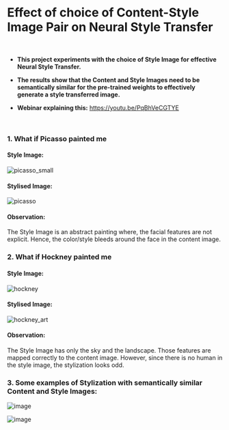 # Effect of choice of Content-Style Image Pair on Neural Style Transfer
<br>

- <b>This project experiments with the choice of Style Image for effective Neural Style Transfer.</b>

- <b>The results show that the Content and Style Images need to be semantically similar for the pre-trained weights to effectively generate a style transferred image.</b>

- <b>Webinar explaining this:</b> https://youtu.be/PqBhVeCGTYE 

<br>

### 1. What if Picasso painted me

#### Style Image:
![picasso_small](https://user-images.githubusercontent.com/26281528/50651607-e78a4900-0fa9-11e9-9315-80dcd2d1bad5.jpg)

#### Stylised Image:
![picasso](https://user-images.githubusercontent.com/26281528/50650922-d4767980-0fa7-11e9-94d8-a959bc2e0c5d.png)


#### Observation:
The Style Image is an abstract painting where, the facial features are not explicit. Hence, the color/style bleeds around the face in the content image. 

### 2. What if Hockney painted me

#### Style Image:
![hockney](https://user-images.githubusercontent.com/26281528/50651253-cbd27300-0fa8-11e9-8c70-aa3fee123883.jpg)

#### Stylised Image:
![hockney_art](https://user-images.githubusercontent.com/26281528/50650975-f1ab4800-0fa7-11e9-89a8-ba5d3a3f9bb6.jpg)

#### Observation:
The Style Image has only the sky and the landscape. Those features are mapped correctly to the content image. However, since there is no human in the style image, the stylization looks odd.

### 3. Some examples of Stylization with semantically similar Content and Style Images:

![image](https://user-images.githubusercontent.com/26281528/74373516-a4341800-4e02-11ea-8a30-9c1d3f06f9e4.png)

![image](https://user-images.githubusercontent.com/26281528/74373572-c168e680-4e02-11ea-9ce9-263b1cb3d877.png)
